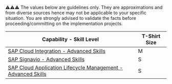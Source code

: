 :warning::warning::warning:  The values below are guidelines only. They are approximations and from diverse sources hence may not be applicable to your specific situation. You are strongly advised to validate the facts before proceeding/committing on the implementation projects.

Capability - Skill Level | T-Shirt Size
--- | ---
[SAP Cloud Integration - Advanced Skills](../Application_Skill_Level_Definition.md#cloud-integration---advanced-skills) | M
[SAP Signavio - Advanced Skills](..Application_Skill_Level_Definition.md#sap-signavio---advanced-skills) | S
[SAP Cloud Application Lifecycle Management - Advanced Skills](../Application_Skill_Level_Definition.md#sap-cloud-application-lifecycle-management---advanced-skills) | S
